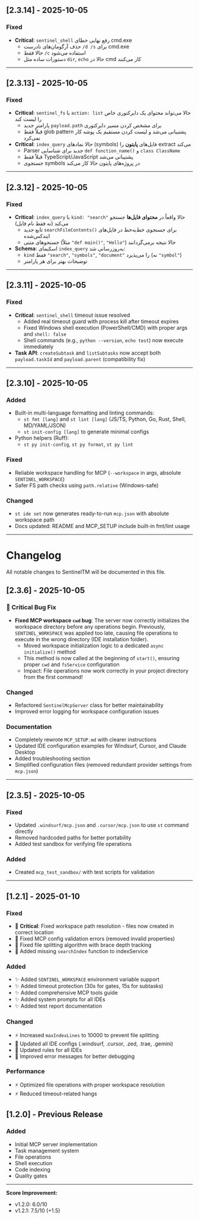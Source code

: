 ## [2.3.14] - 2025-10-05

### Fixed

- **Critical**: `sentinel_shell` رفع نهایی خطای cmd.exe
  - حذف آرگومان‌های نادرست `/d /s` برای cmd.exe
  - حالا فقط `/c` استفاده می‌شود
  - دستورات ساده مثل `dir`, `echo` حالا در cmd کار می‌کنند

---

## [2.3.13] - 2025-10-05

### Fixed

- **Critical**: `sentinel_fs` با `action: list` حالا می‌تواند محتوای یک دایرکتوری خاص را لیست کند
  - پارامتر جدید `payload.path` برای مشخص کردن مسیر دایرکتوری
  - قبلاً فقط glob pattern پشتیبانی می‌شد و لیست کردن مستقیم یک پوشه کار نمی‌کرد
- **Critical**: `index_query` حالا نمادهای (symbols) فایل‌های **پایتون** را extract می‌کند
  - Parser جدید برای شناسایی `def function_name()` و `class ClassName`
  - قبلاً فقط TypeScript/JavaScript پشتیبانی می‌شد
  - جستجوی symbols در پروژه‌های پایتون حالا کار می‌کند

---

## [2.3.12] - 2025-10-05

### Fixed

- **Critical**: `index_query` با `kind: "search"` حالا واقعاً در **محتوای فایل‌ها** جستجو می‌کند (نه فقط نام فایل)
  - تابع جدید `searchFileContents()` برای جستجوی خط‌به‌خط در فایل‌های ایندکس‌شده
  - جستجوهای متنی (مثلاً `"def main()"`, `"Hello"`) حالا نتیجه برمی‌گردانند
- **Schema**: اسکیمای `index_query` به‌روزرسانی شد:
  - `kind` فقط `"search"`, `"symbols"`, `"document"` را می‌پذیرد (نه `"symbol"`)
  - توضیحات بهتر برای هر پارامتر

---

## [2.3.11] - 2025-10-05

### Fixed

- **Critical**: `sentinel_shell` timeout issue resolved
  - Added real timeout guard with process kill after timeout expires
  - Fixed Windows shell execution (PowerShell/CMD) with proper args and `shell: false`
  - Shell commands (e.g., `python --version`, `echo test`) now execute immediately
- **Task API**: `createSubtask` and `listSubtasks` now accept both `payload.taskId` and `payload.parent` (compatibility fix)

---

## [2.3.10] - 2025-10-05

### Added

- Built-in multi-language formatting and linting commands:
  - `st fmt [lang]` and `st lint [lang]` (JS/TS, Python, Go, Rust, Shell, MD/YAML/JSON)
  - `st init-config [lang]` to generate minimal configs
- Python helpers (Ruff):
  - `st py init-config`, `st py format`, `st py lint`

### Fixed

- Reliable workspace handling for MCP (`--workspace` in args, absolute `SENTINEL_WORKSPACE`)
- Safer FS path checks using `path.relative` (Windows-safe)

### Changed

- `st ide set` now generates ready-to-run `mcp.json` with absolute workspace path
- Docs updated: README and MCP_SETUP include built-in fmt/lint usage

---

# Changelog

All notable changes to SentinelTM will be documented in this file.

## [2.3.6] - 2025-10-05

### 🎉 Critical Bug Fix

- **Fixed MCP workspace `cwd` bug**: The server now correctly initializes the workspace directory before any operations begin. Previously, `SENTINEL_WORKSPACE` was applied too late, causing file operations to execute in the wrong directory (IDE installation folder).
  - Moved workspace initialization logic to a dedicated `async initialize()` method
  - This method is now called at the beginning of `start()`, ensuring proper `cwd` and `fsService` configuration
  - Impact: File operations now work correctly in your project directory from the first command!

### Changed

- Refactored `SentinelMcpServer` class for better maintainability
- Improved error logging for workspace configuration issues

### Documentation

- Completely rewrote `MCP_SETUP.md` with clearer instructions
- Updated IDE configuration examples for Windsurf, Cursor, and Claude Desktop
- Added troubleshooting section
- Simplified configuration files (removed redundant provider settings from `mcp.json`)

---

## [2.3.5] - 2025-10-05

### Fixed

- Updated `.windsurf/mcp.json` and `.cursor/mcp.json` to use `st` command directly
- Removed hardcoded paths for better portability
- Added test sandbox for verifying file operations

### Added

- Created `mcp_test_sandbox/` with test scripts for validation

---

## [1.2.1] - 2025-01-10

### Fixed

- 🐛 **Critical**: Fixed workspace path resolution - files now created in correct location
- 🐛 Fixed MCP config validation errors (removed invalid properties)
- 🐛 Fixed file splitting algorithm with brace depth tracking
- 🐛 Added missing `searchIndex` function to indexService

### Added

- ✨ Added `SENTINEL_WORKSPACE` environment variable support
- ✨ Added timeout protection (30s for gates, 15s for subtasks)
- ✨ Added comprehensive MCP tools guide
- ✨ Added system prompts for all IDEs
- ✨ Added test report documentation

### Changed

- ⚡ Increased `maxIndexLines` to 10000 to prevent file splitting
- 📝 Updated all IDE configs (.windsurf, .cursor, .zed, .trae, .gemini)
- 📝 Updated rules for all IDEs
- 📝 Improved error messages for better debugging

### Performance

- ⚡ Optimized file operations with proper workspace resolution
- ⚡ Reduced timeout-related hangs

## [1.2.0] - Previous Release

### Added

- Initial MCP server implementation
- Task management system
- File operations
- Shell execution
- Code indexing
- Quality gates

---

**Score Improvement:**

- v1.2.0: 6.0/10
- v1.2.1: 7.5/10 (+1.5)
